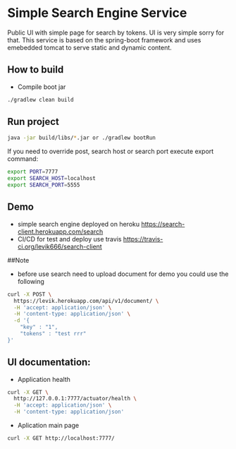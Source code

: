 # Simple Search Engine Service

Public UI with simple page for search by tokens.
UI is very simple sorry for that.
This service is based on the spring-boot framework and uses emebedded tomcat to serve static and dynamic content.

## How to build

- Compile boot jar
```bash
./gradlew clean build
```

## Run project

```bash
java -jar build/libs/*.jar or ./gradlew bootRun
```

If you need to override post, search host or search port execute export command:

```bash
export PORT=7777
export SEARCH_HOST=localhost
export SEARCH_PORT=5555
```

## Demo 

- simple search engine deployed on heroku https://search-client.herokuapp.com/search
- CI/CD for test and deploy use travis https://travis-ci.org/levik666/search-client

##Note
- before use search need to upload document for demo you could use the following

```bash
curl -X POST \
  https://levik.herokuapp.com/api/v1/document/ \
  -H 'accept: application/json' \
  -H 'content-type: application/json' \
  -d '{
	"key" : "1",
	"tokens" : "test rrr" 
}'
```



## UI documentation:

- Application health
```bash
curl -X GET \
  http://127.0.0.1:7777/actuator/health \
  -H 'accept: application/json' \
  -H 'content-type: application/json'

```

- Aplication main page

```bash
curl -X GET http://localhost:7777/

```